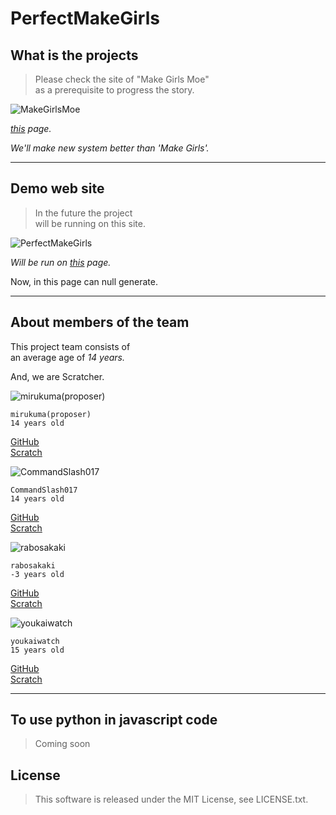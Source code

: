 # PerfectMakeGirls

## What is the projects
>Please check the site of "Make Girls Moe"  
>as a prerequisite to progress the story.  

<img src="http://i.cubeupload.com/iBs8gD.png" title="MakeGirlsMoe">

_<a href="http://make.girls.moe/#/">this</a> page._

*We'll make new system *better than* 'Make Girls'.*

- - -

## Demo web site
>In the future the project  
>will be running on this site.  

<img src="http://i.cubeupload.com/lGJbAe.jpg" title="PerfectMakeGirls">

_Will be run on <a href="https://TeamPMG.github.io/PerfectMakeGirls/">this</a> page._

Now, in this page can null generate.

- - -

## About members of the team  

This project team consists of  
an average age of *14 years.*  

And, we are Scratcher.  

<img src="https://avatars2.githubusercontent.com/u/22993351?s=96&v=4" title="mirukuma(proposer)">  

```
mirukuma(proposer)
14 years old
```

<a href="https://github.com/mirukuma">GitHub</a>  
<a href="https://scratch.mit.edu/users/mirukuma/"> Scratch</a>  

<img src="https://avatars0.githubusercontent.com/u/31244102?s=96&v=4" title="CommandSlash017">  

```
CommandSlash017
14 years old
```

<a href="https://github.com/CommandSlash017">GitHub</a>  
<a href="https://scratch.mit.edu/users/CommandSlash017/"> Scratch</a>  

<img src="https://avatars1.githubusercontent.com/u/17782888?s=96&v=4" title="rabosakaki">  

```
rabosakaki
-3 years old
```

<a href="https://github.com/rabosakaki">GitHub</a>  
<a href="https://scratch.mit.edu/users/rabosakaki/"> Scratch</a>  

<img src="https://avatars2.githubusercontent.com/u/31243896?s=96&v=4" title="youkaiwatch">  

```
youkaiwatch
15 years old
```

<a href="https://github.com/JPNYKW">GitHub</a>  
<a href="https://scratch.mit.edu/users/youkaiwatch/"> Scratch</a>  

- - -



## To use python in javascript code  

>Coming soon

## License
>This software is released under the MIT License, see LICENSE.txt.
